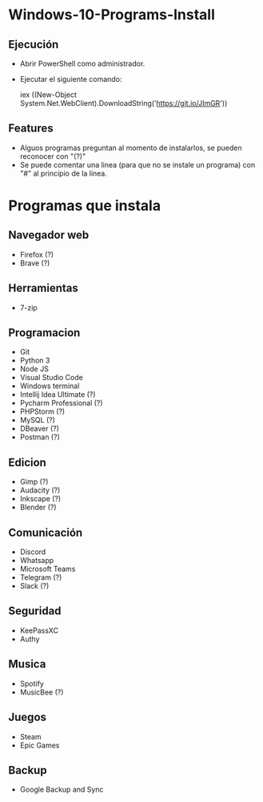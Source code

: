 # Windows-10-Programs-Install

 ## Ejecución

 - Abrir PowerShell como administrador.
 - Ejecutar el siguiente comando:

	iex ((New-Object System.Net.WebClient).DownloadString('https://git.io/JImGR'))

 
 ## Features

 - Alguos programas preguntan al momento de instalarlos, se pueden reconocer con "(?)"
 - Se puede comentar una linea (para que no se instale un programa) con "#" al principio de la linea.

# Programas que instala
 
 ## Navegador web
 - Firefox (?)
 - Brave (?)

 ## Herramientas
 - 7-zip

 ## Programacion
 - Git
 - Python 3
 - Node JS
 - Visual Studio Code
 - Windows terminal
 - Intellij Idea Ultimate (?)
 - Pycharm Professional (?)
 - PHPStorm (?)
 - MySQL (?) 
 - DBeaver (?)
 - Postman (?)

 ## Edicion
 - Gimp (?)
 - Audacity (?)
 - Inkscape (?)
 - Blender (?)

 ## Comunicación
 - Discord
 - Whatsapp
 - Microsoft Teams
 - Telegram (?)
 - Slack (?)

 ## Seguridad
 - KeePassXC
 - Authy

 ## Musica
 - Spotify
 - MusicBee (?)

 ## Juegos
 - Steam
 - Epic Games

 ## Backup
 - Google Backup and Sync
